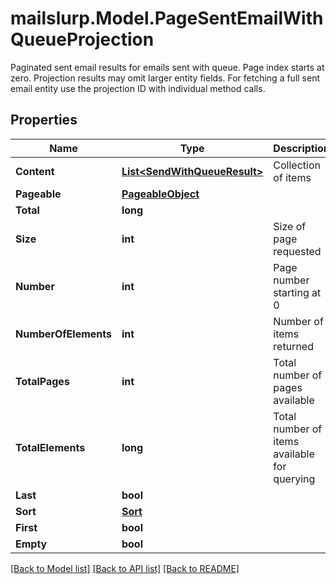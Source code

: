 # mailslurp.Model.PageSentEmailWithQueueProjection
Paginated sent email results for emails sent with queue. Page index starts at zero. Projection results may omit larger entity fields. For fetching a full sent email entity use the projection ID with individual method calls.

## Properties

Name | Type | Description | Notes
------------ | ------------- | ------------- | -------------
**Content** | [**List&lt;SendWithQueueResult&gt;**](SendWithQueueResult) | Collection of items | 
**Pageable** | [**PageableObject**](PageableObject) |  | [optional] 
**Total** | **long** |  | [optional] 
**Size** | **int** | Size of page requested | 
**Number** | **int** | Page number starting at 0 | 
**NumberOfElements** | **int** | Number of items returned | 
**TotalPages** | **int** | Total number of pages available | 
**TotalElements** | **long** | Total number of items available for querying | 
**Last** | **bool** |  | [optional] 
**Sort** | [**Sort**](Sort) |  | [optional] 
**First** | **bool** |  | [optional] 
**Empty** | **bool** |  | [optional] 

[[Back to Model list]](../README#documentation-for-models) [[Back to API list]](../README#documentation-for-api-endpoints) [[Back to README]](../README)

